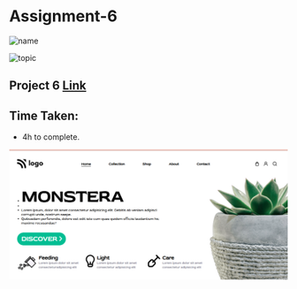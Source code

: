 # Assignment-6

![name](https://img.shields.io/badge/abhisek%20mishra-full%20stack%20developer-green)

![topic](https://img.shields.io/badge/html-css-green)

## Project 6 [Link](https://abhisek-assignment06-240b0d.netlify.app/)

## Time Taken:

- 4h to complete.

![screenshoot](./live-class-project-6/project6.png)

